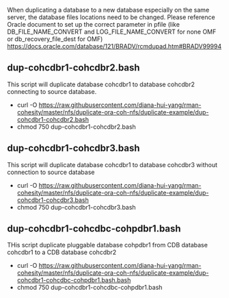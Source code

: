 When duplicating a database to a new database especially on the same server, the database files locations need to be changed. Please reference Oracle document to set up the correct parameter in pfile (like DB_FILE_NAME_CONVERT and LOG_FILE_NAME_CONVERT for none OMF or db_recovery_file_dest for OMF)
https://docs.oracle.com/database/121/BRADV/rcmdupad.htm#BRADV99994

## dup-cohcdbr1-cohcdbr2.bash
This script will duplicate database cohcdbr1 to database cohcdbr2 connecting to source database.

- curl -O https://raw.githubusercontent.com/diana-hui-yang/rman-cohesity/master/nfs/duplicate-ora-coh-nfs/duplicate-example/dup-cohcdbr1-cohcdbr2.bash
- chmod 750 dup-cohcdbr1-cohcdbr2.bash

## dup-cohcdbr1-cohcdbr3.bash
This script will duplicate database cohcdbr1 to database cohcdbr3 without connection to source database

- curl -O https://raw.githubusercontent.com/diana-hui-yang/rman-cohesity/master/nfs/duplicate-ora-coh-nfs/duplicate-example/dup-cohcdbr1-cohcdbr3.bash
- chmod 750 dup-cohcdbr1-cohcdbr3.bash

## dup-cohcdbr1-cohcdbc-cohpdbr1.bash
THis script duplicate pluggable database cohpdbr1 from CDB database cohcdbr1 to a CDB database cohcdbr2

- curl -O https://raw.githubusercontent.com/diana-hui-yang/rman-cohesity/master/nfs/duplicate-ora-coh-nfs/duplicate-example/dup-cohcdbr1-cohcdbc-cohpdbr1.bash.bash
- chmod 750 dup-cohcdbr1-cohcdbc-cohpdbr1.bash
